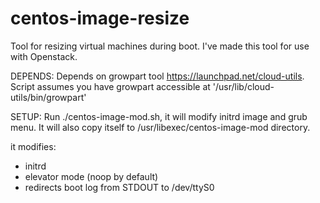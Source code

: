 centos-image-resize
===================

Tool for resizing virtual machines during boot. I've made this tool for use 
with Openstack.

DEPENDS:
Depends on growpart tool https://launchpad.net/cloud-utils. Script assumes 
you have growpart accessible at '/usr/lib/cloud-utils/bin/growpart'

SETUP:
Run ./centos-image-mod.sh, it will modify initrd image and grub menu. It will 
also copy itself to /usr/libexec/centos-image-mod directory.

it modifies:
- initrd
- elevator mode (noop by default)
- redirects boot log from STDOUT to /dev/ttyS0
